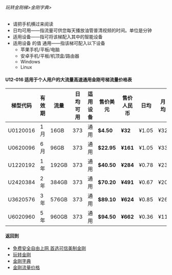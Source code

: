 ###### 玩转金刚梯>金刚字典> 

- 请把手机横过来阅读
- 日均可用——指流量可供您每天播放油管普清视频的时间。单位是分钟
- 适用设备——指可将该梯配入其中的智能设备
- 适用设备 的值 通用——指该梯可配入以下设备
  - 苹果手机/平板/电脑
  - 安卓手机/平板/机顶盒/路由器
  - Windows
  - Linux


#### U12-016 适用于个人用户的大流量高速通用金刚号梯流量价格表
|梯型代码 |有效期|流量  |日均可用|适用设备|售价美元|售价 人民币|日均  |月均  |年均|
|--------|----|-----|------|-------|------|------|-------|-----|-----|
|U0120016|1月  |  16GB|   373|通用|<strong> $4.50 </strong>  |<strong>¥32 </strong>  |¥1.05|¥32 |¥384|
|U0620096|6月  |  96GB|   373|通用|<strong> $22.95 </strong> |<strong>¥161</strong>  |¥1.05|¥33 |¥322|
|U1220192|1年  | 192GB|   373|通用|<strong> $40.50 </strong> |<strong>¥284</strong>  |¥0.78|¥23|¥284|
|U2420384|2年  | 384GB|   373|通用|<strong> $70.20 </strong> |<strong>¥491</strong>  |¥0.67|¥20|¥246|
|U3620576|3年  | 576GB|	 373|通用|<strong> $89.10 </strong> |<strong>¥624</strong> |¥0.85|¥26|¥208|
|U6020960|5年  | 960GB|   373|通用|<strong> $94.50 </strong> |<strong>¥662</strong>  |¥0.36|¥11|¥132|


#### 返回到
- [免费安全自由上网 首选可信美制金刚](https://github.com/a2zitpro/web/blob/master/%E5%BE%80%E5%90%8E%E7%BF%BB.md)
- [玩转金刚](https://github.com/a2zitpro/web/blob/master/LadderFree/A.md)
- [金刚字典](https://github.com/a2zitpro/web/blob/master/LadderFree/kkDictionary/KKDictionary.md)
- [金刚流量价格](https://github.com/a2zitpro/web/blob/master/LadderFree/kkDictionary/Price/KKDTPrice.md)


